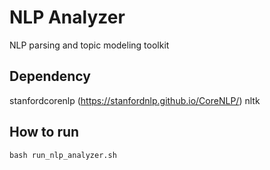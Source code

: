 # NLP Analyzer
NLP parsing and topic modeling toolkit

## Dependency
stanfordcorenlp (https://stanfordnlp.github.io/CoreNLP/)
nltk

## How to run
```
bash run_nlp_analyzer.sh
```
